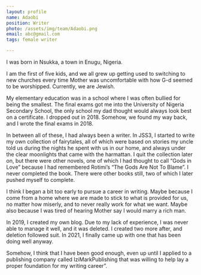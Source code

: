 ```yaml
---
layout: profile
name: Adaobi
position: Writer
photo: /assets/img/team/Adaobi.png
email: abc@gmail.com
tags: female writer

---
```

I was born in Nsukka, a town in Enugu, Nigeria.

I am the first of five kids, and we all grew up getting used to switching to new churches every time Mother was uncomfortable with how G-d seemed to be worshipped. Currently, we are Jewish.

My elementary education was in a school where I was often bullied for being the smallest. The final exams got me into the University of Nigeria Secondary School, the only school my dad thought would always look best on a certificate. I dropped out in 2018. Somehow, we found my way back, and I wrote the final exams in 2018.

In between all of these, I had always been a writer. In JSS3, I started to write my own collection of fairytales, all of which were based on stories my uncle told us during the nights he spent with us in our home, and always under the clear moonlights that came with the harmattan. I quit the collection later on, but there were other novels, one of which I had thought to call “Gods in Love” because I had remembered Rotimi’s “The Gods Are Not To Blame”. I never completed the book. There were other books still, two of which I later pushed myself to complete.

I think I began a bit too early to pursue a career in writing. Maybe because I come from a home where we are made to stick to what is provided for us, no matter how miserly, and to never really work for what we want. Maybe also because I was tired of hearing Mother say I would marry a rich man.

In 2019, I created my own blog. Due to my lack of experience, I was never able to manage it well, and it was deleted. I created two more after, and deletion followed suit. In 2021, I finally came up with one that has been doing well anyway.

Somehow, I think that I have been good enough, even up until I applied to a publishing company called IziMarkPublishing that was willing to help lay a proper foundation for my writing career”.




